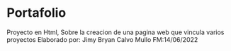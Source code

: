 # Portafolio
 Proyecto en Html, Sobre la creacion de una pagina web que vincula varios proyectos 
    Elaborado por: Jimy Bryan Calvo Mullo
    FM:14/06/2022
